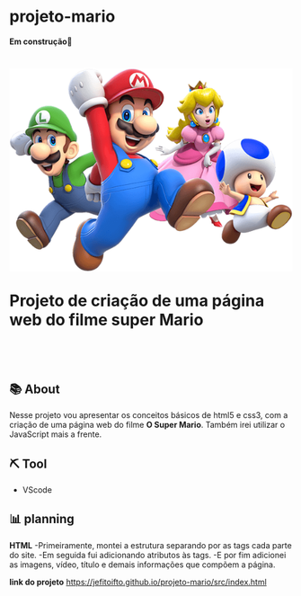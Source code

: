 # projeto-mario

**Em construção**🚧

<h1>
    <img src="./src/imagens/super-mario-chars.png">
    <p>Projeto de criação de uma página web do filme  super Mario</p><br>
</h1>

## 📚 About

Nesse projeto vou apresentar os conceitos básicos de html5 e css3, com a criação de uma página web do filme **O Super Mario**. Também irei utilizar o JavaScript mais a frente.

## ⛏️ Tool

- VScode

## 📊 planning

**HTML**
-Primeiramente, montei a estrutura separando por as tags cada parte do site.
-Em seguida fui adicionando atributos às tags.
-E por fim adicionei as imagens, vídeo, título e demais informações que compõem a página.

**link do projeto**
https://jefitoifto.github.io/projeto-mario/src/index.html
